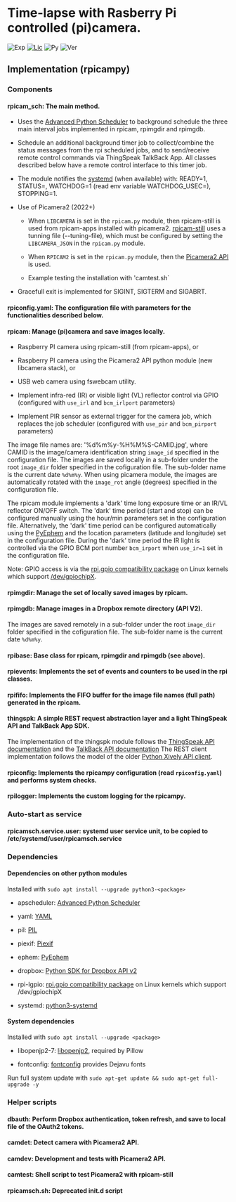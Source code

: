 # Time-lapse with Rasberry Pi controlled (pi)camera.

![Exp](https://img.shields.io/badge/Dev-Experimental-orange.svg)
[![Lic](https://img.shields.io/badge/License-Apache2.0-green)](http://www.apache.org/licenses/LICENSE-2.0)
![Py](https://img.shields.io/badge/Python-3.9+-green)
![Ver](https://img.shields.io/badge/Version-6.0-blue)

## Implementation (rpicampy)

### Components

#### rpicam_sch:	The main method. 

- Uses the [Advanced Python Scheduler](http://apscheduler.readthedocs.org/en/latest/) to background schedule the three main interval jobs implemented in rpicam, rpimgdir and rpimgdb. 

- Schedule an additional background timer job to collect/combine the status messages from the rpi scheduled jobs, and to send/receive remote control commands via ThingSpeak TalkBack App. All classes described below have a remote control interface to this timer job.

- The module notifies the [systemd](https://www.freedesktop.org/software/systemd/python-systemd/) (when available) with: READY=1, STATUS=, WATCHDOG=1 (read env variable WATCHDOG_USEC=), STOPPING=1.

- Use of Picamera2 (2022+)
  - When `LIBCAMERA` is set in the `rpicam.py` module, then rpicam-still is used from rpicam-apps installed with picamera2.
[rpicam-still](https://www.raspberrypi.com/documentation/computers/camera_software.html#rpicam-still) uses a tunning file (--tuning-file), which must be configured by setting the `LIBCAMERA_JSON` in the `rpicam.py` module.

  - When `RPICAM2` is set in the `rpicam.py` module, then the [Picamera2 API](https://datasheets.raspberrypi.com/camera/picamera2-manual.pdf) is used.

  - Example testing the installation with 'camtest.sh`

- Gracefull exit is implemented for SIGINT, SIGTERM and SIGABRT.

#### rpiconfig.yaml:	The configuration file with parameters for the functionalities described below.

#### rpicam:	Manage (pi)camera and save images locally.

- Raspberry PI camera using rpicam-still (from rpicam-apps), or

- Raspberry PI camera using the Picamera2 API python module (new libcamera stack), or

- USB web camera using fswebcam utility. 

- Implement infra-red (IR) or visible light (VL) reflector control via GPIO (configured with `use_irl` and `bcm_irlport` parameters)

- Implement PIR sensor as external trigger for the camera job, which replaces the job scheduler (configured with `use_pir` and `bcm_pirport` parameters)

The image file names are:  '%d%m%y-%H%M%S-CAMID.jpg', where CAMID is the image/camera identification string `image_id` specified in the configuration file.
The images are saved locally in a sub-folder under the root `image_dir` folder specified in the cofiguration file. The sub-folder name is the current date `%d%m%y`.
When using picamera module, the images are automatically rotated with the `image_rot` angle (degrees) specified in the configuration file. 

The rpicam module implements a 'dark' time long exposure time or an IR/VL reflector ON/OFF switch. 
The 'dark' time period (start and stop) can be configured manually using the hour/min parameters set in the configuration file.
Alternatively, the 'dark' time period can be configured automatically using the [PyEphem](http://rhodesmill.org/pyephem/) 
and the location parameters (latitude and longitude) set in the configuration file.
During the 'dark' time period the IR light is controlled via the GPIO BCM port number `bcm_irport` when `use_ir=1` set in the configuration file.

Note: GPIO access is via the [rpi.gpio compatibility package](https://rpi-lgpio.readthedocs.io/en/latest/index.html) on Linux kernels which support [/dev/gpiochipX](https://www.thegoodpenguin.co.uk/blog/stop-using-sys-class-gpio-its-deprecated/).

#### rpimgdir:	Manage the set of locally saved images by rpicam.  

#### rpimgdb:	Manage images in a Dropbox remote directory (API V2).

The images are saved remotely in a sub-folder under the root `image_dir` folder specified in the cofiguration file. The sub-folder name is the current date `%d%m%y`.

#### rpibase:	Base class for rpicam, rpimgdir and rpimgdb (see above).

#### rpievents:	Implements the set of events and counters to be used in the rpi classes.

#### rpififo:	Implements the FIFO buffer for the image file names (full path) generated in the rpicam.

#### thingspk:	A simple REST request abstraction layer and a light ThingSpeak API and TalkBack App SDK. 

The implementation of the thingspk module follows the [ThingSpeak API documentation](https://www.mathworks.com/help/thingspeak/)
and the [TalkBack API documentation](https://www.mathworks.com/help/thingspeak/talkback-app.html)
The REST client implementation follows the model of the older [Python Xively API client](https://github.com/xively/xively-python).

#### rpiconfig:	Implements the rpicampy configuration (read `rpiconfig.yaml`) and performs system checks.

#### rpilogger:	Implements the custom logging for the rpicampy.

### Auto-start as service

#### rpicamsch.service.user: systemd user service unit, to be copied to /etc/systemd/user/rpicamsch.service


### Dependencies 

#### Dependencies on other python modules

Installed with `sudo apt install --upgrade python3-<package>`

- apscheduler: [Advanced Python Scheduler](https://pypi.python.org/pypi/APScheduler)

- yaml: [YAML](https://packages.debian.org/bookworm/python3-yaml)

- pil: [PIL](https://pillow.readthedocs.io/en/latest/)

- piexif: [Piexif](https://piexif.readthedocs.io/en/latest/index.html)

- ephem: [PyEphem](https://packages.debian.org/bookworm/python3-ephem)

- dropbox:  [Python SDK for Dropbox API v2](https://github.com/dropbox/dropbox-sdk-python)

- rpi-lgpio: [rpi.gpio compatibility package](https://rpi-lgpio.readthedocs.io/en/latest/index.html) on Linux kernels which support /dev/gpiochipX

- systemd: [python3-systemd](https://github.com/systemd/python-systemd)

#### System dependencies

Installed with `sudo apt install --upgrade <package>`

- libopenjp2-7: [libopenjp2](https://packages.debian.org/stable/libs/libopenjp2-7), required by Pillow

- fontconfig: [fontconfig](https://packages.debian.org/bookworm/fontconfig) provides Dejavu fonts

Run full system update with `sudo apt-get update && sudo apt-get full-upgrade -y`

### Helper scripts

#### dbauth: Perform Dropbox authentication, token refresh, and save to local file of the OAuth2 tokens.

#### camdet: Detect camera with Picamera2 API.

#### camdev: Development and tests with Picamera2 API.

#### camtest: Shell script to test Picamera2 with rpicam-still

#### rpicamsch.sh: Deprecated init.d script